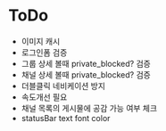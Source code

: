 # ToDo

* 이미지 캐시
* 로그인폼 검증
* 그룹 상세 볼때 private_blocked? 검증
* 채널 상세 볼때 private_blocked? 검증
* 더블클릭 네비케이션 방지 
* 속도개선 필요
* 채널 목록의 게시물에 공감 가능 여부 체크
* statusBar text font color
